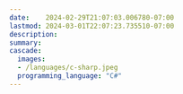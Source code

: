 ```yaml
---
date:    2024-02-29T21:07:03.006780-07:00
lastmod: 2024-03-01T22:07:23.735510-07:00
description: 
summary:     
cascade:
  images:
  - /languages/c-sharp.jpeg
  programming_language: "C#"
---
```

